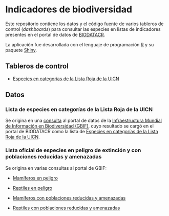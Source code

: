 # Indicadores de biodiversidad

Este repositorio contiene los datos y el código fuente de varios tableros de control (*dashboards*) para consultar las especies en listas de indicadores presentes en el portal de datos de [BIODATACR](http://biodiversidad.go.cr/).

La aplicación fue desarrollada con el lenguaje de programación [R](https://www.r-project.org/) y su paquete [Shiny](https://shiny.rstudio.com/).

## Tableros de control

- [Especies en categorías de la Lista Roja de la UICN](https://biodatacr.shinyapps.io/especies-lista-roja/)

## Datos

### Lista de especies en categorías de la Lista Roja de la UICN

Se origina en una [consulta](https://doi.org/10.15468/dl.mys4hm) al portal de datos de la [Infraestructura Mundial de Información en Biodiversidad (GBIF)](https://www.gbif.org/), cuyo resultado se cargó en el portal de BIODATACR como la lista de [Especies en categorías de la Lista Roja de la UICN](http://data.biodiversidad.go.cr/specieslists/speciesListItem/list/drt1658964047748).

### Lista oficial de especies en peligro de extinción y con poblaciones reducidas y amenazadas

Se origina en varias consultas al portal de GBIF:

- [Mamíferos en peligro](https://doi.org/10.15468/dl.3w6bxd)
- [Reptiles en peligro](https://doi.org/10.15468/dl.xk68jj)

- [Mamíferos con poblaciones reducidas y amenazadas](https://doi.org/10.15468/dl.vu3spq)
- [Reptiles con poblaciones reducidas y amenazadas](https://doi.org/10.15468/dl.d47ajh)